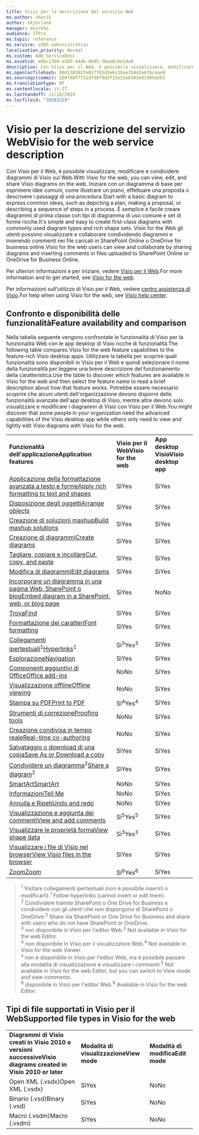 ```yaml
---
title: Visio per la descrizione del servizio Web
ms.author: sharik
author: skjerland
manager: mnirkhe
audience: ITPro
ms.topic: reference
ms.service: o365-administration
localization_priority: Normal
ms.custom: Adm_ServiceDesc
ms.assetid: e0bc13b9-e56b-44db-bb95-36ae6cbe1da8
description: Con Visio per il Web, è possibile visualizzare, modificare e condividere diagrammi di Visio sul Web.
ms.openlocfilehash: 808130302fe027f65d3e6c1bae7b445a6f0ceae9
ms.sourcegitcommit: 2b9f68f7731dfd6f9d3f33e31e6303e81985ebb2
ms.translationtype: MT
ms.contentlocale: it-IT
ms.lasthandoff: 11/26/2019
ms.locfileid: "39263229"
---
```

# <a name="visio-for-the-web-service-description"></a><span data-ttu-id="49785-103">Visio per la descrizione del servizio Web</span><span class="sxs-lookup"><span data-stu-id="49785-103">Visio for the web service description</span></span>

<span data-ttu-id="49785-104">Con Visio per il Web, è possibile visualizzare, modificare e condividere diagrammi di Visio sul Web.</span><span class="sxs-lookup"><span data-stu-id="49785-104">With Visio for the web, you can view, edit, and share Visio diagrams on the web.</span></span> <span data-ttu-id="49785-105">Iniziare con un diagramma di base per esprimere idee comuni, come illustrare un piano, effettuare una proposta o descrivere i passaggi di una procedura.</span><span class="sxs-lookup"><span data-stu-id="49785-105">Start with a basic diagram to express common ideas, such as depicting a plan, making a proposal, or describing a sequence of steps in a process.</span></span> <span data-ttu-id="49785-106">È semplice e facile creare diagrammi di prima classe con tipi di diagramma di uso comune e set di forme ricche.</span><span class="sxs-lookup"><span data-stu-id="49785-106">It's simple and easy to create first-class diagrams with commonly used diagram types and rich shape sets.</span></span> <span data-ttu-id="49785-107">Visio for the Web gli utenti possono visualizzare e collaborare condividendo diagrammi e inserendo commenti nei file caricati in SharePoint Online o OneDrive for business online.</span><span class="sxs-lookup"><span data-stu-id="49785-107">Visio for the web users can view and collaborate by sharing diagrams and inserting comments in files uploaded to SharePoint Online or OneDrive for Business Online.</span></span>
  
<span data-ttu-id="49785-108">Per ulteriori informazioni e per iniziare, vedere [Visio per il Web](https://products.office.com/en-US/visio/visio-online).</span><span class="sxs-lookup"><span data-stu-id="49785-108">For more information and to get started, see [Visio for the web](https://products.office.com/en-US/visio/visio-online).</span></span>
  
<span data-ttu-id="49785-109">Per informazioni sull'utilizzo di Visio per il Web, vedere [centro assistenza di Visio](https://support.office.com/visio).</span><span class="sxs-lookup"><span data-stu-id="49785-109">For help when using Visio for the web, see [Visio help center](https://support.office.com/visio).</span></span>
  
## <a name="feature-availability-and-comparison"></a><span data-ttu-id="49785-110">Confronto e disponibilità delle funzionalità</span><span class="sxs-lookup"><span data-stu-id="49785-110">Feature availability and comparison</span></span>

<span data-ttu-id="49785-111">Nella tabella seguente vengono confrontate le funzionalità di Visio per la funzionalità Web con le app desktop di Visio ricche di funzionalità.</span><span class="sxs-lookup"><span data-stu-id="49785-111">The following table compares Visio for the web feature capabilities to the feature-rich Visio desktop apps.</span></span> <span data-ttu-id="49785-112">Utilizzare la tabella per scoprire quali funzionalità sono disponibili in Visio per il Web e quindi selezionare il nome della funzionalità per leggere una breve descrizione del funzionamento della caratteristica.</span><span class="sxs-lookup"><span data-stu-id="49785-112">Use the table to discover which features are available in Visio for the web and then select the feature name to read a brief description about how that feature works.</span></span> <span data-ttu-id="49785-113">Potrebbe essere necessario scoprire che alcuni utenti dell'organizzazione devono disporre delle funzionalità avanzate dell'app desktop di Visio, mentre altre devono solo visualizzare e modificare i diagrammi di Visio con Visio per il Web.</span><span class="sxs-lookup"><span data-stu-id="49785-113">You might discover that some people in your organization need the advanced capabilities of the Visio desktop app while others only need to view and lightly edit Visio diagrams with Visio for the web.</span></span> 
  
||||
|:-----|:-----|:-----|
|<span data-ttu-id="49785-114">**Funzionalità dell'applicazione**</span><span class="sxs-lookup"><span data-stu-id="49785-114">**Application features**</span></span> <br/> |<span data-ttu-id="49785-115">**Visio per il Web**</span><span class="sxs-lookup"><span data-stu-id="49785-115">**Visio for the web**</span></span> <br/> |<span data-ttu-id="49785-116">**App desktop Visio**</span><span class="sxs-lookup"><span data-stu-id="49785-116">**Visio desktop app**</span></span> <br/> |
|[<span data-ttu-id="49785-117">Applicazione della formattazione avanzata a testo e forme</span><span class="sxs-lookup"><span data-stu-id="49785-117">Apply rich formatting to text and shapes</span></span>](visio-online.md#apply-rich-formatting-to-text-and-shapes) <br/> |<span data-ttu-id="49785-118">Sì</span><span class="sxs-lookup"><span data-stu-id="49785-118">Yes</span></span>  <br/> |<span data-ttu-id="49785-119">Sì</span><span class="sxs-lookup"><span data-stu-id="49785-119">Yes</span></span>  <br/> |
|[<span data-ttu-id="49785-120">Disposizione degli oggetti</span><span class="sxs-lookup"><span data-stu-id="49785-120">Arrange objects</span></span>](visio-online.md#arrange-objects) <br/> |<span data-ttu-id="49785-121">Sì</span><span class="sxs-lookup"><span data-stu-id="49785-121">Yes</span></span>  <br/> |<span data-ttu-id="49785-122">Sì</span><span class="sxs-lookup"><span data-stu-id="49785-122">Yes</span></span>  <br/> |
|[<span data-ttu-id="49785-123">Creazione di soluzioni mashup</span><span class="sxs-lookup"><span data-stu-id="49785-123">Build mashup solutions</span></span>](visio-online.md#build-mashup-solutions) <br/> |<span data-ttu-id="49785-124">Sì</span><span class="sxs-lookup"><span data-stu-id="49785-124">Yes</span></span>  <br/> |<span data-ttu-id="49785-125">Sì</span><span class="sxs-lookup"><span data-stu-id="49785-125">Yes</span></span>  <br/> |
|[<span data-ttu-id="49785-126">Creazione di diagrammi</span><span class="sxs-lookup"><span data-stu-id="49785-126">Create diagrams</span></span>](visio-online.md#create-diagrams) <br/> |<span data-ttu-id="49785-127">Sì</span><span class="sxs-lookup"><span data-stu-id="49785-127">Yes</span></span>  <br/> |<span data-ttu-id="49785-128">Sì</span><span class="sxs-lookup"><span data-stu-id="49785-128">Yes</span></span>  <br/> |
|[<span data-ttu-id="49785-129">Tagliare, copiare e incollare</span><span class="sxs-lookup"><span data-stu-id="49785-129">Cut, copy, and paste</span></span>](visio-online.md#cut-copy-and-paste) <br/> |<span data-ttu-id="49785-130">Sì</span><span class="sxs-lookup"><span data-stu-id="49785-130">Yes</span></span>  <br/> |<span data-ttu-id="49785-131">Sì</span><span class="sxs-lookup"><span data-stu-id="49785-131">Yes</span></span>  <br/> |
|[<span data-ttu-id="49785-132">Modifica di diagrammi</span><span class="sxs-lookup"><span data-stu-id="49785-132">Edit diagrams</span></span>](visio-online.md#edit-diagrams) <br/> |<span data-ttu-id="49785-133">Sì</span><span class="sxs-lookup"><span data-stu-id="49785-133">Yes</span></span>  <br/> |<span data-ttu-id="49785-134">Sì</span><span class="sxs-lookup"><span data-stu-id="49785-134">Yes</span></span>  <br/> |
|[<span data-ttu-id="49785-135">Incorporare un diagramma in una pagina Web, SharePoint o blog</span><span class="sxs-lookup"><span data-stu-id="49785-135">Embed diagram in a SharePoint, web, or blog page</span></span>](visio-online.md#embed-diagram-in-a-sharepoint-web-or-blog-page) <br/> |<span data-ttu-id="49785-136">Sì</span><span class="sxs-lookup"><span data-stu-id="49785-136">Yes</span></span>  <br/> |<span data-ttu-id="49785-137">No</span><span class="sxs-lookup"><span data-stu-id="49785-137">No</span></span>  <br/> |
|[<span data-ttu-id="49785-138">Trova</span><span class="sxs-lookup"><span data-stu-id="49785-138">Find</span></span>](visio-online.md#find) <br/> |<span data-ttu-id="49785-139">Sì</span><span class="sxs-lookup"><span data-stu-id="49785-139">Yes</span></span>  <br/> |<span data-ttu-id="49785-140">Sì</span><span class="sxs-lookup"><span data-stu-id="49785-140">Yes</span></span>  <br/> |
|[<span data-ttu-id="49785-141">Formattazione dei caratteri</span><span class="sxs-lookup"><span data-stu-id="49785-141">Font formatting</span></span>](visio-online.md#font-formatting) <br/> |<span data-ttu-id="49785-142">Sì</span><span class="sxs-lookup"><span data-stu-id="49785-142">Yes</span></span>  <br/> |<span data-ttu-id="49785-143">Sì</span><span class="sxs-lookup"><span data-stu-id="49785-143">Yes</span></span>  <br/> |
|<span data-ttu-id="49785-144">[Collegamenti ipertestuali](visio-online.md#hyperlinks)<sup>1</sup></span><span class="sxs-lookup"><span data-stu-id="49785-144">[Hyperlinks](visio-online.md#hyperlinks)<sup>1</sup></span></span> <br/> |<span data-ttu-id="49785-145">Sì<sup>3</sup></span><span class="sxs-lookup"><span data-stu-id="49785-145">Yes<sup>3</sup></span></span> <br/> |<span data-ttu-id="49785-146">Sì</span><span class="sxs-lookup"><span data-stu-id="49785-146">Yes</span></span>  <br/> |
|[<span data-ttu-id="49785-147">Esplorazione</span><span class="sxs-lookup"><span data-stu-id="49785-147">Navigation</span></span>](visio-online.md#navigation) <br/> |<span data-ttu-id="49785-148">Sì</span><span class="sxs-lookup"><span data-stu-id="49785-148">Yes</span></span>  <br/> |<span data-ttu-id="49785-149">Sì</span><span class="sxs-lookup"><span data-stu-id="49785-149">Yes</span></span>  <br/> |
|[<span data-ttu-id="49785-150">Componenti aggiuntivi di Office</span><span class="sxs-lookup"><span data-stu-id="49785-150">Office add-ins</span></span>](visio-online.md#office-add-ins) <br/> |<span data-ttu-id="49785-151">No</span><span class="sxs-lookup"><span data-stu-id="49785-151">No</span></span>  <br/> |<span data-ttu-id="49785-152">Sì</span><span class="sxs-lookup"><span data-stu-id="49785-152">Yes</span></span>  <br/> |
|[<span data-ttu-id="49785-153">Visualizzazione offline</span><span class="sxs-lookup"><span data-stu-id="49785-153">Offline viewing</span></span>](visio-online.md#offline-viewing) <br/> |<span data-ttu-id="49785-154">No</span><span class="sxs-lookup"><span data-stu-id="49785-154">No</span></span>  <br/> |<span data-ttu-id="49785-155">Sì</span><span class="sxs-lookup"><span data-stu-id="49785-155">Yes</span></span>  <br/> |
|[<span data-ttu-id="49785-156">Stampa su PDF</span><span class="sxs-lookup"><span data-stu-id="49785-156">Print to PDF</span></span>](visio-online.md#print-to-pdf) <br/> |<span data-ttu-id="49785-157">Sì<sup>4</sup></span><span class="sxs-lookup"><span data-stu-id="49785-157">Yes<sup>4</sup></span></span> <br/> |<span data-ttu-id="49785-158">Sì</span><span class="sxs-lookup"><span data-stu-id="49785-158">Yes</span></span>  <br/> |
|[<span data-ttu-id="49785-159">Strumenti di correzione</span><span class="sxs-lookup"><span data-stu-id="49785-159">Proofing tools</span></span>](visio-online.md#proofing-tools) <br/> |<span data-ttu-id="49785-160">No</span><span class="sxs-lookup"><span data-stu-id="49785-160">No</span></span>  <br/> |<span data-ttu-id="49785-161">Sì</span><span class="sxs-lookup"><span data-stu-id="49785-161">Yes</span></span>  <br/> |
|[<span data-ttu-id="49785-162">Creazione condivisa in tempo reale</span><span class="sxs-lookup"><span data-stu-id="49785-162">Real-time co-authoring</span></span>](visio-online.md#real-time-co-authoring) <br/> |<span data-ttu-id="49785-163">No</span><span class="sxs-lookup"><span data-stu-id="49785-163">No</span></span>  <br/> |<span data-ttu-id="49785-164">Sì</span><span class="sxs-lookup"><span data-stu-id="49785-164">Yes</span></span>  <br/> |
|[<span data-ttu-id="49785-165">Salvataggio o download di una copia</span><span class="sxs-lookup"><span data-stu-id="49785-165">Save As or Download a copy</span></span>](visio-online.md#save-as-or-download-a-copy) <br/> |<span data-ttu-id="49785-166">Sì</span><span class="sxs-lookup"><span data-stu-id="49785-166">Yes</span></span>  <br/> |<span data-ttu-id="49785-167">Sì</span><span class="sxs-lookup"><span data-stu-id="49785-167">Yes</span></span>  <br/> |
|<span data-ttu-id="49785-168">[Condividere un diagramma](visio-online.md#share-a-diagram)<sup>2</sup></span><span class="sxs-lookup"><span data-stu-id="49785-168">[Share a diagram](visio-online.md#share-a-diagram)<sup>2</sup></span></span> <br/> |<span data-ttu-id="49785-169">Sì</span><span class="sxs-lookup"><span data-stu-id="49785-169">Yes</span></span>  <br/> |<span data-ttu-id="49785-170">Sì</span><span class="sxs-lookup"><span data-stu-id="49785-170">Yes</span></span>  <br/> |
|[<span data-ttu-id="49785-171">SmartArt</span><span class="sxs-lookup"><span data-stu-id="49785-171">SmartArt</span></span>](visio-online.md#smartart) <br/> |<span data-ttu-id="49785-172">No</span><span class="sxs-lookup"><span data-stu-id="49785-172">No</span></span>  <br/> |<span data-ttu-id="49785-173">Sì</span><span class="sxs-lookup"><span data-stu-id="49785-173">Yes</span></span>  <br/> |
|[<span data-ttu-id="49785-174">Informazioni</span><span class="sxs-lookup"><span data-stu-id="49785-174">Tell Me</span></span>](visio-online.md#tell-me) <br/> |<span data-ttu-id="49785-175">No</span><span class="sxs-lookup"><span data-stu-id="49785-175">No</span></span>  <br/> |<span data-ttu-id="49785-176">Sì</span><span class="sxs-lookup"><span data-stu-id="49785-176">Yes</span></span>  <br/> |
|[<span data-ttu-id="49785-177">Annulla e Ripeti</span><span class="sxs-lookup"><span data-stu-id="49785-177">Undo and redo</span></span>](visio-online.md#undo-and-redo) <br/> |<span data-ttu-id="49785-178">No</span><span class="sxs-lookup"><span data-stu-id="49785-178">No</span></span>  <br/> |<span data-ttu-id="49785-179">Sì</span><span class="sxs-lookup"><span data-stu-id="49785-179">Yes</span></span>  <br/> |
|[<span data-ttu-id="49785-180">Visualizzazione e aggiunta dei commenti</span><span class="sxs-lookup"><span data-stu-id="49785-180">View and add comments</span></span>](visio-online.md#view-and-add-comments) <br/> |<span data-ttu-id="49785-181">Sì<sup>5</sup></span><span class="sxs-lookup"><span data-stu-id="49785-181">Yes<sup>5</sup></span></span> <br/> |<span data-ttu-id="49785-182">Sì</span><span class="sxs-lookup"><span data-stu-id="49785-182">Yes</span></span>  <br/> |
|[<span data-ttu-id="49785-183">Visualizzare le proprietà forma</span><span class="sxs-lookup"><span data-stu-id="49785-183">View shape data</span></span>](visio-online.md#view-shape-data) <br/> |<span data-ttu-id="49785-184">Sì<sup>3</sup></span><span class="sxs-lookup"><span data-stu-id="49785-184">Yes<sup>3</sup></span></span> <br/> |<span data-ttu-id="49785-185">Sì</span><span class="sxs-lookup"><span data-stu-id="49785-185">Yes</span></span>  <br/> |
|[<span data-ttu-id="49785-186">Visualizzare i file di Visio nel browser</span><span class="sxs-lookup"><span data-stu-id="49785-186">View Visio files in the browser</span></span>](visio-online.md#view-visio-files-in-the-browser) <br/> |<span data-ttu-id="49785-187">Sì</span><span class="sxs-lookup"><span data-stu-id="49785-187">Yes</span></span>  <br/> |<span data-ttu-id="49785-188">Sì</span><span class="sxs-lookup"><span data-stu-id="49785-188">Yes</span></span>  <br/> |
|[<span data-ttu-id="49785-189">Zoom</span><span class="sxs-lookup"><span data-stu-id="49785-189">Zoom</span></span>](visio-online.md#zoom) <br/> |<span data-ttu-id="49785-190">Sì<sup>6</sup></span><span class="sxs-lookup"><span data-stu-id="49785-190">Yes<sup>6</sup></span></span> <br/> |<span data-ttu-id="49785-191">Sì</span><span class="sxs-lookup"><span data-stu-id="49785-191">Yes</span></span>  <br/> |
   
> <span data-ttu-id="49785-192"><sup>1</sup> Visitare collegamenti ipertestuali (non è possibile inserirli o modificarli).</span><span class="sxs-lookup"><span data-stu-id="49785-192"><sup>1</sup> Follow hyperlinks (cannot insert or edit them).</span></span> 
<br/><span data-ttu-id="49785-193"><sup>2</sup> Condividere tramite SharePoint o One Drive for Business e condividere con gli utenti che non dispongono di SharePoint o OneDrive.</span><span class="sxs-lookup"><span data-stu-id="49785-193"><sup>2</sup> Share via SharePoint or One Drive for Business and share with users who do not have SharePoint or OneDrive.</span></span> 
<br/> <span data-ttu-id="49785-194"><sup>3</sup> non disponibile in Visio per l'editor Web.</span><span class="sxs-lookup"><span data-stu-id="49785-194"><sup>3</sup> Not available in Visio for the web Editor.</span></span>
<br/><span data-ttu-id="49785-195"><sup>4</sup> non disponibile in Visio per il visualizzatore Web.</span><span class="sxs-lookup"><span data-stu-id="49785-195"><sup>4</sup> Not available in Visio for the web Viewer.</span></span> 
<br/><span data-ttu-id="49785-196"><sup>5</sup> non è disponibile in Visio per l'editor Web, ma è possibile passare alla modalità di visualizzazione e visualizzare i commenti.</span><span class="sxs-lookup"><span data-stu-id="49785-196"><sup>5</sup> Not available in Visio for the web Editor, but you can switch to View mode and view comments.</span></span> 
<br/><span data-ttu-id="49785-197"><sup>6</sup> disponibile in Visio per l'editor Web.</span><span class="sxs-lookup"><span data-stu-id="49785-197"><sup>6</sup> Available in Visio for the web Editor.</span></span> 
  
## <a name="supported-file-types-in-visio-for-the-web"></a><span data-ttu-id="49785-198">Tipi di file supportati in Visio per il Web</span><span class="sxs-lookup"><span data-stu-id="49785-198">Supported file types in Visio for the web</span></span>

||||
|:-----|:-----|:-----|
|<span data-ttu-id="49785-199">**Diagrammi di Visio creati in Visio 2010 o versioni successive**</span><span class="sxs-lookup"><span data-stu-id="49785-199">**Visio diagrams created in Visio 2010 or later**</span></span> <br/> |<span data-ttu-id="49785-200">**Modalità di visualizzazione**</span><span class="sxs-lookup"><span data-stu-id="49785-200">**View mode**</span></span> <br/> |<span data-ttu-id="49785-201">**Modalità di modifica**</span><span class="sxs-lookup"><span data-stu-id="49785-201">**Edit mode**</span></span> <br/> |
|<span data-ttu-id="49785-202">Open XML (.vsdx)</span><span class="sxs-lookup"><span data-stu-id="49785-202">Open XML (.vsdx)</span></span>  <br/> |<span data-ttu-id="49785-203">Sì</span><span class="sxs-lookup"><span data-stu-id="49785-203">Yes</span></span>  <br/> |<span data-ttu-id="49785-204">No</span><span class="sxs-lookup"><span data-stu-id="49785-204">No</span></span>  <br/> |
|<span data-ttu-id="49785-205">Binario (.vsd)</span><span class="sxs-lookup"><span data-stu-id="49785-205">Binary (.vsd)</span></span>  <br/> |<span data-ttu-id="49785-206">Sì</span><span class="sxs-lookup"><span data-stu-id="49785-206">Yes</span></span>  <br/> |<span data-ttu-id="49785-207">No</span><span class="sxs-lookup"><span data-stu-id="49785-207">No</span></span>  <br/> |
|<span data-ttu-id="49785-208">Macro (.vsdm)</span><span class="sxs-lookup"><span data-stu-id="49785-208">Macro (.vsdm)</span></span>  <br/> |<span data-ttu-id="49785-209">Sì</span><span class="sxs-lookup"><span data-stu-id="49785-209">Yes</span></span>  <br/> |<span data-ttu-id="49785-210">No</span><span class="sxs-lookup"><span data-stu-id="49785-210">No</span></span>  <br/> |
   

